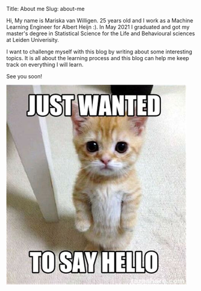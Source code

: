 Title: About me
Slug: about-me

Hi, My name is Mariska van Willigen. 25 years old and I work as a Machine Learning Engineer for Albert Heijn :).
In May 2021 I graduated and got my master's degree in Statistical Science for the Life and Behavioural sciences at Leiden Univerisity.

I want to challenge myself with this blog by writing about some interesting topics. It is all about the learning process and this blog can help me keep track on everything I will learn. 

See you soon!

![](/images/hithere.png)

